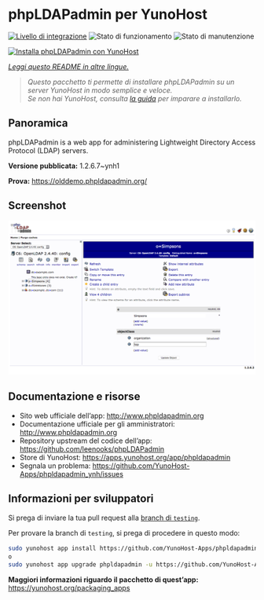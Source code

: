 <!--
N.B.: Questo README è stato automaticamente generato da <https://github.com/YunoHost/apps/tree/master/tools/readme_generator>
NON DEVE essere modificato manualmente.
-->

# phpLDAPadmin per YunoHost

[![Livello di integrazione](https://dash.yunohost.org/integration/phpldapadmin.svg)](https://dash.yunohost.org/appci/app/phpldapadmin) ![Stato di funzionamento](https://ci-apps.yunohost.org/ci/badges/phpldapadmin.status.svg) ![Stato di manutenzione](https://ci-apps.yunohost.org/ci/badges/phpldapadmin.maintain.svg)

[![Installa phpLDAPadmin con YunoHost](https://install-app.yunohost.org/install-with-yunohost.svg)](https://install-app.yunohost.org/?app=phpldapadmin)

*[Leggi questo README in altre lingue.](./ALL_README.md)*

> *Questo pacchetto ti permette di installare phpLDAPadmin su un server YunoHost in modo semplice e veloce.*  
> *Se non hai YunoHost, consulta [la guida](https://yunohost.org/install) per imparare a installarlo.*

## Panoramica

phpLDAPadmin is a web app for administering Lightweight Directory Access Protocol (LDAP) servers.

**Versione pubblicata:** 1.2.6.7~ynh1

**Prova:** <https://olddemo.phpldapadmin.org/>

## Screenshot

![Screenshot di phpLDAPadmin](./doc/screenshots/screenshot.png)

## Documentazione e risorse

- Sito web ufficiale dell’app: <http://www.phpldapadmin.org>
- Documentazione ufficiale per gli amministratori: <http://www.phpldapadmin.org>
- Repository upstream del codice dell’app: <https://github.com/leenooks/phpLDAPadmin>
- Store di YunoHost: <https://apps.yunohost.org/app/phpldapadmin>
- Segnala un problema: <https://github.com/YunoHost-Apps/phpldapadmin_ynh/issues>

## Informazioni per sviluppatori

Si prega di inviare la tua pull request alla [branch di `testing`](https://github.com/YunoHost-Apps/phpldapadmin_ynh/tree/testing).

Per provare la branch di `testing`, si prega di procedere in questo modo:

```bash
sudo yunohost app install https://github.com/YunoHost-Apps/phpldapadmin_ynh/tree/testing --debug
o
sudo yunohost app upgrade phpldapadmin -u https://github.com/YunoHost-Apps/phpldapadmin_ynh/tree/testing --debug
```

**Maggiori informazioni riguardo il pacchetto di quest’app:** <https://yunohost.org/packaging_apps>
